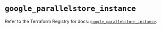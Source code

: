 # `google_parallelstore_instance`

Refer to the Terraform Registry for docs: [`google_parallelstore_instance`](https://registry.terraform.io/providers/hashicorp/google/6.25.0/docs/resources/parallelstore_instance).
